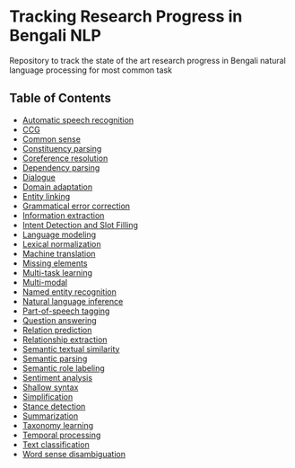 # Tracking Research Progress in Bengali NLP
Repository  to track the state of the art research progress in Bengali natural language processing for most common task

## Table of Contents
- [Automatic speech recognition]()
- [CCG]()
- [Common sense]()
- [Constituency parsing]()
- [Coreference resolution]()
- [Dependency parsing]()
- [Dialogue]()
- [Domain adaptation]()
- [Entity linking]()
- [Grammatical error correction]()
- [Information extraction]()
- [Intent Detection and Slot Filling]()
- [Language modeling]()
- [Lexical normalization]()
- [Machine translation]()
- [Missing elements]()
- [Multi-task learning]()
- [Multi-modal]()
- [Named entity recognition]()
- [Natural language inference]()
- [Part-of-speech tagging]()
- [Question answering]()
- [Relation prediction]()
- [Relationship extraction]()
- [Semantic textual similarity]()
- [Semantic parsing]()
- [Semantic role labeling]()
- [Sentiment analysis]()
- [Shallow syntax]()
- [Simplification]()
- [Stance detection]()
- [Summarization]()
- [Taxonomy learning]()
- [Temporal processing]()
- [Text classification]()
- [Word sense disambiguation]()
